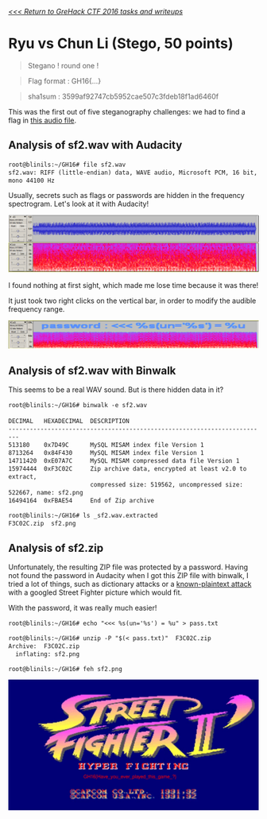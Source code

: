 _[<<< Return to GreHack CTF 2016 tasks and writeups](/2016-grehack-ctf)_
# Ryu vs Chun Li (Stego, 50 points)

>Stegano ! round one !

>Flag format : GH16{...}

>sha1sum : 3599af92747cb5952cae507c3fdeb18f1ad6460f

This was the first out of five steganography challenges:
we had to find a flag in [this audio file](sf2.wav).

## Analysis of sf2.wav with Audacity

```console
root@blinils:~/GH16# file sf2.wav
sf2.wav: RIFF (little-endian) data, WAVE audio, Microsoft PCM, 16 bit, mono 44100 Hz
```

Usually, secrets such as flags or passwords are hidden in the frequency spectrogram. Let's look at it with Audacity!

![FIND THE FLAG!](sf2_audacity1.png)

I found nothing at first sight, which made me lose time because it was there!

It just took two right clicks on the vertical bar, in order to modify the audible frequency range.

![PASSWORD JUST FOUND!](sf2_audacity2.png)

## Analysis of sf2.wav with Binwalk

This seems to be a real WAV sound. But is there hidden data in it?

```console
root@blinils:~/GH16# binwalk -e sf2.wav

DECIMAL   HEXADECIMAL  DESCRIPTION
-------------------------------------------------------------------------
513180    0x7D49C      MySQL MISAM index file Version 1
8713264   0x84F430     MySQL MISAM index file Version 1
14711420  0xE07A7C     MySQL MISAM compressed data file Version 1
15974444  0xF3C02C     Zip archive data, encrypted at least v2.0 to extract,
                       compressed size: 519562, uncompressed size: 522667, name: sf2.png
16494164  0xFBAE54     End of Zip archive
```

```console
root@blinils:~/GH16# ls _sf2.wav.extracted
F3C02C.zip  sf2.png
```

## Analysis of sf2.zip

Unfortunately, the resulting ZIP file was protected by a password. Having not found the password
in Audacity when I got this ZIP file with binwalk, I tried a lot of things, such as dictionary attacks
or a [known-plaintext attack](https://www.hackthis.co.uk/articles/known-plaintext-attack-cracking-zip-files)
with a googled Street Fighter picture which would fit.

With the password, it was really much easier!

```console
root@blinils:~/GH16# echo "<<< %s(un='%s') = %u" > pass.txt
```

```console
root@blinils:~/GH16# unzip -P "$(< pass.txt)"  F3C02C.zip
Archive:  F3C02C.zip
  inflating: sf2.png
```

```console
root@blinils:~/GH16# feh sf2.png
```

![PASSWORD JUST FOUND!](sf2.png)

